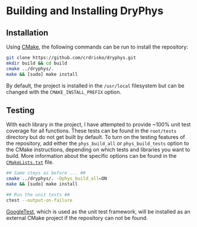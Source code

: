 # Building and Installing DryPhys

## Installation

Using [CMake](https://cmake.org), the following commands can be run to install the repository:

```bash
git clone https://github.com/crdrisko/dryphys.git
mkdir build && cd build
cmake ../dryphys/.
make && [sudo] make install
```

By default, the project is installed in the `/usr/local` filesystem but can be changed with the `CMAKE_INSTALL_PREFIX` option.

## Testing

With each library in the project, I have attempted to provide ~100% unit test coverage for all functions. These tests can be found in the `root/tests` directory but do not get built by default. To turn on the testing features of the repository, add either the `phys_build_all` or `phys_build_tests` option to the CMake instructions, depending on which tests and libraries you want to build. More information about the specific options can be found in the [`CMakeLists.txt`](../CMakeLists.txt) file.

```bash
## Same steps as before ... ##
cmake ../dryphys/. -Dphys_build_all=ON
make && [sudo] make install

## Run the unit tests ##
ctest --output-on-failure
```

[GoogleTest](https://github.com/google/googletest), which is used as the unit test framework, will be installed as an external CMake project if the repository can not be found.
